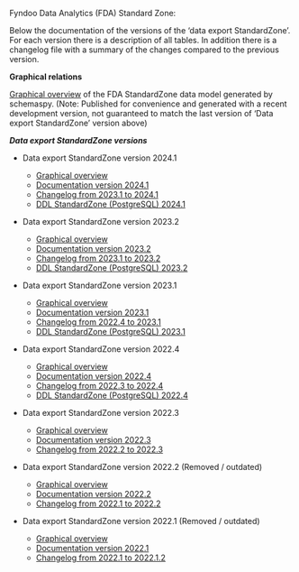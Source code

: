 Fyndoo Data Analytics (FDA) Standard Zone:

Below the documentation of the versions of the ‘data export StandardZone’. For each version there is a description of all tables. In addition there is a changelog file with a summary of the changes compared to the previous version.

**Graphical relations**

[Graphical overview](/v2024.1/relationships.html) of the FDA StandardZone data model generated by schemaspy. 
(Note: Published for convenience and generated with a recent development version, not guaranteed to match the last version of ‘Data export StandardZone’ version above)


***Data export StandardZone versions***
* Data export StandardZone version 2024.1
  * [Graphical overview](/v2024.1/relationships.html)  
  * [Documentation version 2024.1](DataExport_StandardZone_version2024.1.pdf) 
  * [Changelog from 2023.1 to 2024.1](changelog_2023.1_2024.1.md)
  * [DDL StandardZone (PostgreSQL) 2024.1](DDL_DataExportStandardZone_2024.1.sql)

* Data export StandardZone version 2023.2
  * [Graphical overview](/v2023.2/relationships.html)  
  * [Documentation version 2023.2](DataExport_StandardZone_version2023.2.pdf) 
  * [Changelog from 2023.1 to 2023.2](changelog_2023.1_2023.2.md)
  * [DDL StandardZone (PostgreSQL) 2023.2](DDL_DataExportStandardZone_2023.2.sql)

* Data export StandardZone version 2023.1 
  * [Graphical overview](/v2023.1/relationships.html)  
  * [Documentation version 2023.1](DataExport_StandardZone_version2023.1.pdf) 
  * [Changelog from 2022.4 to 2023.1](changelog_2022.4_2023.1.md)
  * [DDL StandardZone (PostgreSQL) 2023.1](DDL_DataExportStandardZone_2023.1.sql)

* Data export StandardZone version 2022.4
  * [Graphical overview](/v2022.4.x/relationships.html)  
  * [Documentation version 2022.4](DataExport_StandardZone_version2022.4.pdf) 
  * [Changelog from 2022.3 to 2022.4](changelog_2022.3_2022.4.md)
  * [DDL StandardZone (PostgreSQL) 2022.4](DDL_DataExportStandardZone_2022.4.sql)

* Data export StandardZone version 2022.3
  * [Graphical overview](/v2022.3.x/relationships.html)  
  * [Documentation version 2022.3](DataExport_StandardZone_version2022.3.pdf) 
  * [Changelog from 2022.2 to 2022.3](changelog_2022.2_2022.3.md)

* Data export StandardZone version 2022.2 (Removed / outdated)
  * [Graphical overview](/v2022.2.x/relationships.html)  
  * [Documentation version 2022.2](DataExport_StandardZone_version2022.2.pdf)
  * [Changelog from 2022.1 to 2022.2](changelog_2022.1_2022.2.md)

* Data export StandardZone version 2022.1 (Removed / outdated)
  * [Graphical overview](/v2022.1.x/relationships.html)  
  * [Documentation version 2022.1](DataExport_StandardZone_version2022.1.pdf)
  * [Changelog from 2022.1 to 2022.1.2](changelog_2022.1_2022.1.2.md)

 
